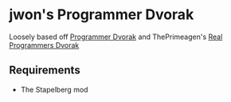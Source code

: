 # jwon's Programmer Dvorak

Loosely based off [Programmer Dvorak](https://www.kaufmann.no/roland/dvorak/) and ThePrimeagen's [Real Programmers Dvorak](https://github.com/ThePrimeagen/keyboards)

## Requirements
* The Stapelberg mod
